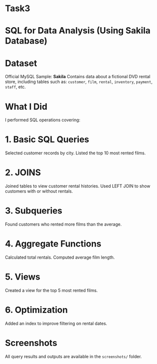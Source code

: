 # Task3
# SQL for Data Analysis (Using Sakila Database)

# Dataset
Official MySQL Sample: **Sakila**
Contains data about a fictional DVD rental store, including tables such as:
   `customer`, `film`, `rental`, `inventory`, `payment`, `staff`, etc.

# What I Did
I performed SQL operations covering:

# 1. Basic SQL Queries
 Selected customer records by city.
 Listed the top 10 most rented films.

# 2. JOINS
 Joined tables to view customer rental histories.
 Used LEFT JOIN to show customers with or without rentals.

# 3. Subqueries
 Found customers who rented more films than the average.

# 4. Aggregate Functions
 Calculated total rentals.
 Computed average film length.

# 5. Views
 Created a view for the top 5 most rented films.

# 6. Optimization
 Added an index to improve filtering on rental dates.

# Screenshots
All query results and outputs are available in the `screenshots/` folder.

